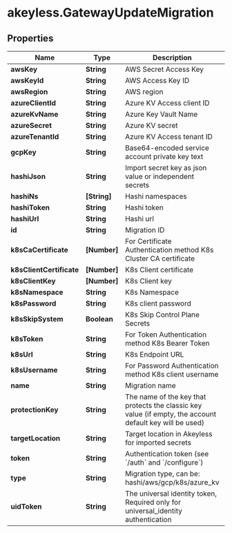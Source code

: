 # akeyless.GatewayUpdateMigration

## Properties

Name | Type | Description | Notes
------------ | ------------- | ------------- | -------------
**awsKey** | **String** | AWS Secret Access Key | [optional] 
**awsKeyId** | **String** | AWS Access Key ID | [optional] 
**awsRegion** | **String** | AWS region | [optional] 
**azureClientId** | **String** | Azure KV Access client ID | [optional] 
**azureKvName** | **String** | Azure Key Vault Name | [optional] 
**azureSecret** | **String** | Azure KV secret | [optional] 
**azureTenantId** | **String** | Azure KV Access tenant ID | [optional] 
**gcpKey** | **String** | Base64-encoded service account private key text | [optional] 
**hashiJson** | **String** | Import secret key as json value or independent secrets | [optional] 
**hashiNs** | **[String]** | Hashi namespaces | [optional] 
**hashiToken** | **String** | Hashi token | [optional] 
**hashiUrl** | **String** | Hashi url | [optional] 
**id** | **String** | Migration ID | [optional] 
**k8sCaCertificate** | **[Number]** | For Certificate Authentication method K8s Cluster CA certificate | [optional] 
**k8sClientCertificate** | **[Number]** | K8s Client certificate | [optional] 
**k8sClientKey** | **[Number]** | K8s Client key | [optional] 
**k8sNamespace** | **String** | K8s Namespace | [optional] 
**k8sPassword** | **String** | K8s client password | [optional] 
**k8sSkipSystem** | **Boolean** | K8s Skip Control Plane Secrets | [optional] 
**k8sToken** | **String** | For Token Authentication method K8s Bearer Token | [optional] 
**k8sUrl** | **String** | K8s Endpoint URL | [optional] 
**k8sUsername** | **String** | For Password Authentication method K8s client username | [optional] 
**name** | **String** | Migration name | 
**protectionKey** | **String** | The name of the key that protects the classic key value (if empty, the account default key will be used) | [optional] 
**targetLocation** | **String** | Target location in Akeyless for imported secrets | [optional] 
**token** | **String** | Authentication token (see &#x60;/auth&#x60; and &#x60;/configure&#x60;) | [optional] 
**type** | **String** | Migration type, can be: hashi/aws/gcp/k8s/azure_kv | [optional] 
**uidToken** | **String** | The universal identity token, Required only for universal_identity authentication | [optional] 


